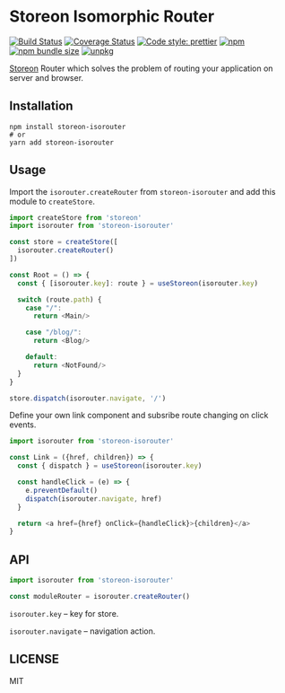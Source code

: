 # Storeon Isomorphic Router

[![Build Status](https://travis-ci.com/sivakov512/storeon-isorouter.svg?branch=master)](https://travis-ci.com/sivakov512/storeon-isorouter) [![Coverage Status](https://coveralls.io/repos/github/sivakov512/storeon-isorouter/badge.svg?branch=master)](https://coveralls.io/github/sivakov512/storeon-isorouter?branch=master)
[![Code style: prettier](https://img.shields.io/badge/code_style-prettier-ff69b4.svg)](https://github.com/prettier/prettier)
[![npm](https://img.shields.io/npm/v/storeon-isorouter.svg)](https://www.npmjs.com/package/storeon-isorouter)
[![npm bundle size](https://img.shields.io/bundlephobia/minzip/storeon-isorouter.svg)](https://bundlephobia.com/result?p=storeon-isorouter)
[![unpkg](https://img.shields.io/badge/unpkg-umd-lightgrey.svg)](https://unpkg.com/storeon-isorouter)
     
[Storeon](https://github.com/storeon/storeon) Router which solves the problem of routing your application on server and browser.


## Installation

```
npm install storeon-isorouter
# or 
yarn add storeon-isorouter
```


## Usage

Import the `isorouter.createRouter` from `storeon-isorouter` and add this module to `createStore`.

```js
import createStore from 'storeon'
import isorouter from 'storeon-isorouter'

const store = createStore([
  isorouter.createRouter()
])

const Root = () => {
  const { [isorouter.key]: route } = useStoreon(isorouter.key)

  switch (route.path) {
    case "/":
      return <Main/>

    case "/blog/":
      return <Blog/>

    default:
      return <NotFound/>
  }
}

store.dispatch(isorouter.navigate, '/')
```

Define your own link component and subsribe route changing on click events.

```js
import isorouter from 'storeon-isorouter'

const Link = ({href, children}) => {
  const { dispatch } = useStoreon(isorouter.key)

  const handleClick = (e) => {
    e.preventDefault()
    dispatch(isorouter.navigate, href)
  }

  return <a href={href} onClick={handleClick}>{children}</a>
}
```


## API

```js
import isorouter from 'storeon-isorouter'

const moduleRouter = isorouter.createRouter()
```

`isorouter.key` – key for store.

`isorouter.navigate` – navigation action.


## LICENSE

MIT
